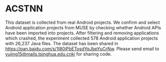 # ACSTNN
  This dataset is collected from real Android projects.
  We confirm and select Android application projects from MUSE by checking whether Android APIs have been imported into projects. After filtering and removing applications which crashed, the experiment collected 578 Android application projects with 26,237 Java files. The dataset has been shared in https://pan.baidu.com/s/1I80iPbETosdYqJbpYuCrNw. Please send email to yujing15@mails.tsinghua.edu.cnki for sharing code.
